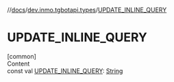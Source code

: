 //[docs](../../index.md)/[dev.inmo.tgbotapi.types](index.md)/[UPDATE_INLINE_QUERY](-u-p-d-a-t-e_-i-n-l-i-n-e_-q-u-e-r-y.md)



# UPDATE_INLINE_QUERY  
[common]  
Content  
const val [UPDATE_INLINE_QUERY](-u-p-d-a-t-e_-i-n-l-i-n-e_-q-u-e-r-y.md): [String](https://kotlinlang.org/api/latest/jvm/stdlib/kotlin/-string/index.html)  



